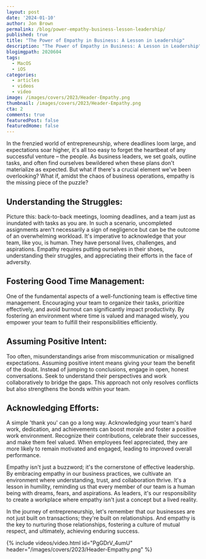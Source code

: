 ```yaml
---
layout: post
date: '2024-01-10'
author: Jon Brown
permalink: /blog/power-empathy-business-lesson-leadership/
published: true
title: "The Power of Empathy in Business: A Lesson in Leadership"
description: "The Power of Empathy in Business: A Lesson in Leadership"
blogimgpath: 2020604
tags:
  - MacOS
  - iOS
categories:
  - articles
  - videos
  - video
image: /images/covers/2023/Header-Empathy.png
thumbnail: /images/covers/2023/Header-Empathy.png
cta: 2
comments: true
featuredPost: false
featuredHome: false
---
```

In the frenzied world of entrepreneurship, where deadlines loom large, and expectations soar higher, it's all too easy to forget the heartbeat of any successful venture – the people. As business leaders, we set goals, outline tasks, and often find ourselves bewildered when these plans don't materialize as expected. But what if there's a crucial element we've been overlooking? What if, amidst the chaos of business operations, empathy is the missing piece of the puzzle?

## Understanding the Struggles:
Picture this: back-to-back meetings, looming deadlines, and a team just as inundated with tasks as you are. In such a scenario, uncompleted assignments aren't necessarily a sign of negligence but can be the outcome of an overwhelming workload. It's imperative to acknowledge that your team, like you, is human. They have personal lives, challenges, and aspirations. Empathy requires putting ourselves in their shoes, understanding their struggles, and appreciating their efforts in the face of adversity.

## Fostering Good Time Management:
One of the fundamental aspects of a well-functioning team is effective time management. Encouraging your team to organize their tasks, prioritize effectively, and avoid burnout can significantly impact productivity. By fostering an environment where time is valued and managed wisely, you empower your team to fulfill their responsibilities efficiently.

## Assuming Positive Intent:
Too often, misunderstandings arise from miscommunication or misaligned expectations. Assuming positive intent means giving your team the benefit of the doubt. Instead of jumping to conclusions, engage in open, honest conversations. Seek to understand their perspectives and work collaboratively to bridge the gaps. This approach not only resolves conflicts but also strengthens the bonds within your team.

## Acknowledging Efforts:
A simple 'thank you' can go a long way. Acknowledging your team's hard work, dedication, and achievements can boost morale and foster a positive work environment. Recognize their contributions, celebrate their successes, and make them feel valued. When employees feel appreciated, they are more likely to remain motivated and engaged, leading to improved overall performance.

Empathy isn't just a buzzword; it's the cornerstone of effective leadership. By embracing empathy in our business practices, we cultivate an environment where understanding, trust, and collaboration thrive. It's a lesson in humility, reminding us that every member of our team is a human being with dreams, fears, and aspirations. As leaders, it's our responsibility to create a workplace where empathy isn't just a concept but a lived reality.

In the journey of entrepreneurship, let's remember that our businesses are not just built on transactions; they're built on relationships. And empathy is the key to nurturing those relationships, fostering a culture of mutual respect, and ultimately, achieving enduring success.

{% include videos/video.html id="PgGDrV_4umU" header="/images/covers/2023/Header-Empathy.png" %}
